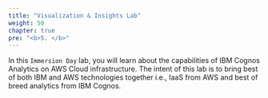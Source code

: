 ```yaml
---
title: "Visualization & Insights Lab"
weight: 50
chapter: true
pre: "<b>5. </b>"
---
```


In this `Immersion Day` lab, you will learn about the capabilities of IBM Cognos Analytics on AWS Cloud infrastructure. The intent of this lab is to bring best of both IBM and AWS technologies together i.e., IaaS from AWS and best of breed analytics from IBM Cognos.
